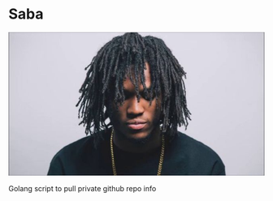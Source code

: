 # Saba

<p align="center">
  <img src="misc/saba.jpeg">
</p>

Golang script to pull private github repo info
